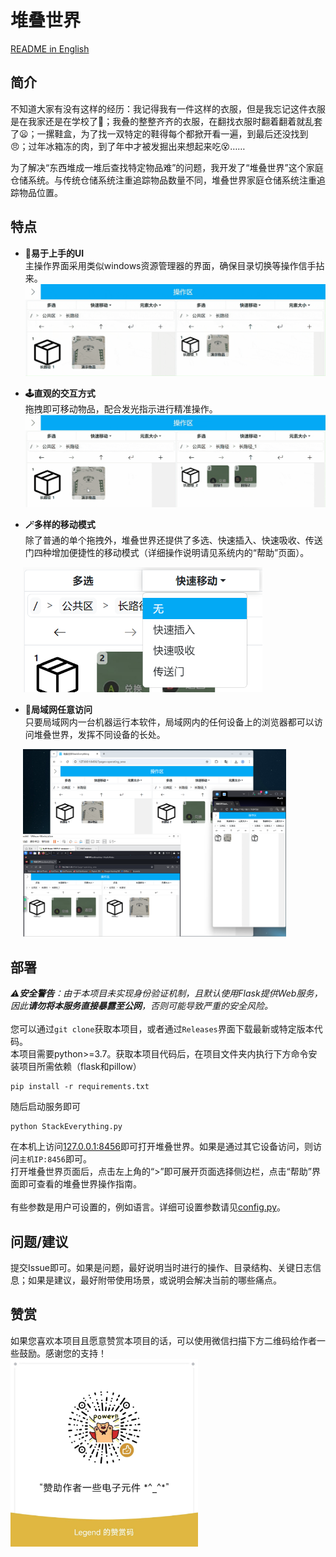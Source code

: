 # 堆叠世界

[README in English](/i18n/README_en.md)

## 简介
不知道大家有没有这样的经历：我记得我有一件这样的衣服，但是我忘记这件衣服是在我家还是在学校了🤔；我叠的整整齐齐的衣服，在翻找衣服时翻着翻着就乱套了😦；一摞鞋盒，为了找一双特定的鞋得每个都掀开看一遍，到最后还没找到😠；过年冰箱冻的肉，到了年中才被发掘出来想起来吃😵……

为了解决“东西堆成一堆后查找特定物品难”的问题，我开发了“堆叠世界”这个家庭仓储系统。与传统仓储系统注重追踪物品数量不同，堆叠世界家庭仓储系统注重追踪物品位置。

## 特点
* **📁易于上手的UI**  
主操作界面采用类似windows资源管理器的界面，确保目录切换等操作信手拈来。  
![UI展示](/i18n/img/README_UI.gif)  

* **🕹️直观的交互方式**  
拖拽即可移动物品，配合发光指示进行精准操作。  
![移动展示](/i18n/img/README_move.gif)  

* **🪄多样的移动模式**  
除了普通的单个拖拽外，堆叠世界还提供了多选、快速插入、快速吸收、传送门四种增加便捷性的移动模式（详细操作说明请见系统内的“帮助”页面）。  
<img src="i18n/img/README_multi_quick.png" alt="多选快移展示" height="200" style="margin-left: 20px;">  

* **🛜局域网任意访问**  
只要局域网内一台机器运行本软件，局域网内的任何设备上的浏览器都可以访问堆叠世界，发挥不同设备的长处。  
<img src="i18n/img/README_ethernet.png" alt="局域网访问" height="300" style="margin-left: 20px;">  

## 部署
_⚠️**安全警告**：由于本项目未实现身份验证机制，且默认使用Flask提供Web服务，因此**请勿将本服务直接暴露至公网**，否则可能导致严重的安全风险。_  
<br>
您可以通过`git clone`获取本项目，或者通过`Releases`界面下载最新或特定版本代码。  
本项目需要python>=3.7。获取本项目代码后，在项目文件夹内执行下方命令安装项目所需依赖（flask和pillow）  
```shell
pip install -r requirements.txt
```
随后启动服务即可  
```shell
python StackEverything.py
```
在本机上访问[127.0.0.1:8456](http://127.0.0.1:8456)即可打开堆叠世界。如果是通过其它设备访问，则访问`主机IP:8456`即可。  
打开堆叠世界页面后，点击左上角的“>”即可展开页面选择侧边栏，点击“帮助”界面即可查看的堆叠世界操作指南。  
<br>
有些参数是用户可设置的，例如语言。详细可设置参数请见[config.py](config.py)。

## 问题/建议
提交Issue即可。如果是问题，最好说明当时进行的操作、目录结构、关键日志信息；如果是建议，最好附带使用场景，或说明会解决当前的哪些痛点。

## 赞赏
如果您喜欢本项目且愿意赞赏本项目的话，可以使用微信扫描下方二维码给作者一些鼓励。感谢您的支持！  
<img src="i18n/img/sponsor.jpg" alt="赞赏" width="300" height="300">